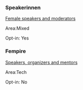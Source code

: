 ### Speakerinnen

[Female speakers and moderators](https://speakerinnen.org/)

Area:Mixed

Opt-in: Yes

### Fempire

[Speakers, organizers and mentors](https://github.com/fempire)

Area:Tech

Opt-in: No
